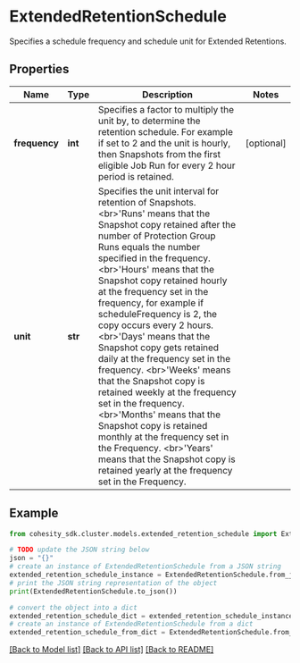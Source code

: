 # ExtendedRetentionSchedule

Specifies a schedule frequency and schedule unit for Extended Retentions.

## Properties

Name | Type | Description | Notes
------------ | ------------- | ------------- | -------------
**frequency** | **int** | Specifies a factor to multiply the unit by, to determine the retention schedule. For example if set to 2 and the unit is hourly, then Snapshots from the first eligible Job Run for every 2 hour period is retained. | [optional] 
**unit** | **str** | Specifies the unit interval for retention of Snapshots. &lt;br&gt;&#39;Runs&#39; means that the Snapshot copy retained after the number of Protection Group Runs equals the number specified in the frequency. &lt;br&gt;&#39;Hours&#39; means that the Snapshot copy retained hourly at the frequency set in the frequency, for example if scheduleFrequency is 2, the copy occurs every 2 hours. &lt;br&gt;&#39;Days&#39; means that the Snapshot copy gets retained daily at the frequency set in the frequency. &lt;br&gt;&#39;Weeks&#39; means that the Snapshot copy is retained weekly at the frequency set in the frequency. &lt;br&gt;&#39;Months&#39; means that the Snapshot copy is retained monthly at the frequency set in the Frequency. &lt;br&gt;&#39;Years&#39; means that the Snapshot copy is retained yearly at the frequency set in the Frequency. | 

## Example

```python
from cohesity_sdk.cluster.models.extended_retention_schedule import ExtendedRetentionSchedule

# TODO update the JSON string below
json = "{}"
# create an instance of ExtendedRetentionSchedule from a JSON string
extended_retention_schedule_instance = ExtendedRetentionSchedule.from_json(json)
# print the JSON string representation of the object
print(ExtendedRetentionSchedule.to_json())

# convert the object into a dict
extended_retention_schedule_dict = extended_retention_schedule_instance.to_dict()
# create an instance of ExtendedRetentionSchedule from a dict
extended_retention_schedule_from_dict = ExtendedRetentionSchedule.from_dict(extended_retention_schedule_dict)
```
[[Back to Model list]](../README.md#documentation-for-models) [[Back to API list]](../README.md#documentation-for-api-endpoints) [[Back to README]](../README.md)


